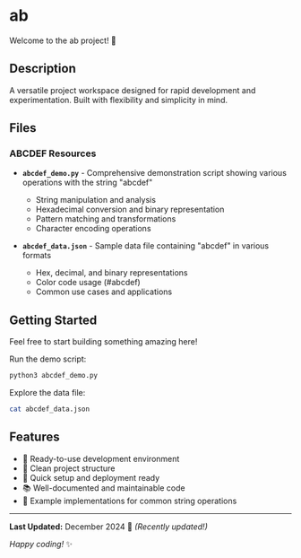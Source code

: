 # ab

Welcome to the ab project! 🚀

## Description

A versatile project workspace designed for rapid development and experimentation. Built with flexibility and simplicity in mind.

## Files

### ABCDEF Resources

- **`abcdef_demo.py`** - Comprehensive demonstration script showing various operations with the string "abcdef"
  - String manipulation and analysis
  - Hexadecimal conversion and binary representation
  - Pattern matching and transformations
  - Character encoding operations

- **`abcdef_data.json`** - Sample data file containing "abcdef" in various formats
  - Hex, decimal, and binary representations
  - Color code usage (#abcdef)
  - Common use cases and applications

## Getting Started

Feel free to start building something amazing here!

Run the demo script:
```bash
python3 abcdef_demo.py
```

Explore the data file:
```bash
cat abcdef_data.json
```

## Features

- 🔧 Ready-to-use development environment
- 📁 Clean project structure
- 🚀 Quick setup and deployment ready
- 📚 Well-documented and maintainable code
- 🎯 Example implementations for common string operations

---

**Last Updated:** December 2024 📅 _(Recently updated!)_

*Happy coding!* ✨
